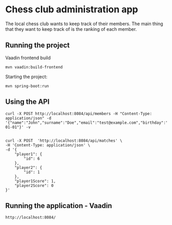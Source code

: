# Chess club administration app
The local chess club wants to keep track of their members. The main thing that they want to
keep track of is the ranking of each member.

## Running the project

Vaadin frontend build

`mvn vaadin:build-frontend`

Starting the project:

`mvn spring-boot:run`


## Using the API
```
curl -X POST http://localhost:8084/api/members -H "Content-Type: application/json" -d '{"name":"John","surname":"Doe","email":"test@example.com","birthday":"1990-01-01"}' -v
```

``` 

curl -X POST  'http://localhost:8084/api/matches' \
-H 'Content-Type: application/json' \
-d '{
    "player1": {
        "id": 6
    },
    "player2": {
        "id": 1
    },
    "player1Score": 1,
    "player2Score": 0
}'
```

## Running the application - Vaadin

`http://localhost:8084/`